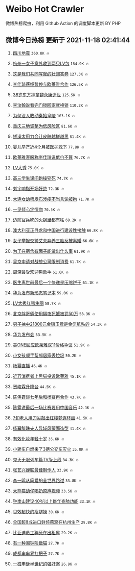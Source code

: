 # Weibo Hot Crawler 



微博热榜爬虫，利用 Github Action 的调度脚本更新 BY PHP 


## 微博今日热榜 更新于 2021-11-18 02:41:44 
1. [四川地震](https://s.weibo.com/weibo?q=%23%E5%9B%9B%E5%B7%9D%E5%9C%B0%E9%9C%87%23&Refer=top) `360.8K 🔥` 

1. [杭州一女子意外收到两只LV包](https://s.weibo.com/weibo?q=%23%E6%9D%AD%E5%B7%9E%E4%B8%80%E5%A5%B3%E5%AD%90%E6%84%8F%E5%A4%96%E6%94%B6%E5%88%B0%E4%B8%A4%E5%8F%AALV%E5%8C%85%23&Refer=top) `184.9K 🔥` 

1. [这是我们共同写就的壮阔答卷](https://s.weibo.com/weibo?q=%23%E8%BF%99%E6%98%AF%E6%88%91%E4%BB%AC%E5%85%B1%E5%90%8C%E5%86%99%E5%B0%B1%E7%9A%84%E5%A3%AE%E9%98%94%E7%AD%94%E5%8D%B7%23&Refer=top) `127.3K 🔥` 

1. [李佳琦薇娅暂停与欧莱雅合作](https://s.weibo.com/weibo?q=%23%E6%9D%8E%E4%BD%B3%E7%90%A6%E8%96%87%E5%A8%85%E6%9A%82%E5%81%9C%E4%B8%8E%E6%AC%A7%E8%8E%B1%E9%9B%85%E5%90%88%E4%BD%9C%23&Refer=top) `126.5K 🔥` 

1. [38岁东方神童魏永康逝世](https://s.weibo.com/weibo?q=%2338%E5%B2%81%E4%B8%9C%E6%96%B9%E7%A5%9E%E7%AB%A5%E9%AD%8F%E6%B0%B8%E5%BA%B7%E9%80%9D%E4%B8%96%23&Refer=top) `125.5K 🔥` 

1. [李汶翰说看完门锁回家就换锁](https://s.weibo.com/weibo?q=%23%E6%9D%8E%E6%B1%B6%E7%BF%B0%E8%AF%B4%E7%9C%8B%E5%AE%8C%E9%97%A8%E9%94%81%E5%9B%9E%E5%AE%B6%E5%B0%B1%E6%8D%A2%E9%94%81%23&Refer=top) `110.2K 🔥` 

1. [为何没人敢动秦始皇陵](https://s.weibo.com/weibo?q=%23%E4%B8%BA%E4%BD%95%E6%B2%A1%E4%BA%BA%E6%95%A2%E5%8A%A8%E7%A7%A6%E5%A7%8B%E7%9A%87%E9%99%B5%23&Refer=top) `103.1K 🔥` 

1. [重庆三地调整为低风险区](https://s.weibo.com/weibo?q=%23%E9%87%8D%E5%BA%86%E4%B8%89%E5%9C%B0%E8%B0%83%E6%95%B4%E4%B8%BA%E4%BD%8E%E9%A3%8E%E9%99%A9%E5%8C%BA%23&Refer=top) `81.6K 🔥` 

1. [搓澡太用力会让皮肤越搓越黑](https://s.weibo.com/weibo?q=%23%E6%90%93%E6%BE%A1%E5%A4%AA%E7%94%A8%E5%8A%9B%E4%BC%9A%E8%AE%A9%E7%9A%AE%E8%82%A4%E8%B6%8A%E6%90%93%E8%B6%8A%E9%BB%91%23&Refer=top) `81.4K 🔥` 

1. [婴儿早产近4个月被医护救下](https://s.weibo.com/weibo?q=%23%E5%A9%B4%E5%84%BF%E6%97%A9%E4%BA%A7%E8%BF%914%E4%B8%AA%E6%9C%88%E8%A2%AB%E5%8C%BB%E6%8A%A4%E6%95%91%E4%B8%8B%23&Refer=top) `77.8K 🔥` 

1. [欧莱雅客服称李佳琦说低价不算](https://s.weibo.com/weibo?q=%23%E6%AC%A7%E8%8E%B1%E9%9B%85%E5%AE%A2%E6%9C%8D%E7%A7%B0%E6%9D%8E%E4%BD%B3%E7%90%A6%E8%AF%B4%E4%BD%8E%E4%BB%B7%E4%B8%8D%E7%AE%97%23&Refer=top) `76.7K 🔥` 

1. [LV大秀](https://s.weibo.com/weibo?q=LV%E5%A4%A7%E7%A7%80&Refer=top) `75.0K 🔥` 

1. [高三学生课间跑操猝死](https://s.weibo.com/weibo?q=%23%E9%AB%98%E4%B8%89%E5%AD%A6%E7%94%9F%E8%AF%BE%E9%97%B4%E8%B7%91%E6%93%8D%E7%8C%9D%E6%AD%BB%23&Refer=top) `74.7K 🔥` 

1. [刘宇响指开场好绝](https://s.weibo.com/weibo?q=%23%E5%88%98%E5%AE%87%E5%93%8D%E6%8C%87%E5%BC%80%E5%9C%BA%E5%A5%BD%E7%BB%9D%23&Refer=top) `72.3K 🔥` 

1. [大连女幼师发布涉疫不当言论被拘](https://s.weibo.com/weibo?q=%23%E5%A4%A7%E8%BF%9E%E5%A5%B3%E5%B9%BC%E5%B8%88%E5%8F%91%E5%B8%83%E6%B6%89%E7%96%AB%E4%B8%8D%E5%BD%93%E8%A8%80%E8%AE%BA%E8%A2%AB%E6%8B%98%23&Refer=top) `71.7K 🔥` 

1. [一见倾心定情吻](https://s.weibo.com/weibo?q=%23%E4%B8%80%E8%A7%81%E5%80%BE%E5%BF%83%E5%AE%9A%E6%83%85%E5%90%BB%23&Refer=top) `70.5K 🔥` 

1. [边防官兵吃的火锅里都有啥](https://s.weibo.com/weibo?q=%23%E8%BE%B9%E9%98%B2%E5%AE%98%E5%85%B5%E5%90%83%E7%9A%84%E7%81%AB%E9%94%85%E9%87%8C%E9%83%BD%E6%9C%89%E5%95%A5%23&Refer=top) `69.2K 🔥` 

1. [澳大利亚正寻求和中国进行建设性接触](https://s.weibo.com/weibo?q=%23%E6%BE%B3%E5%A4%A7%E5%88%A9%E4%BA%9A%E6%AD%A3%E5%AF%BB%E6%B1%82%E5%92%8C%E4%B8%AD%E5%9B%BD%E8%BF%9B%E8%A1%8C%E5%BB%BA%E8%AE%BE%E6%80%A7%E6%8E%A5%E8%A7%A6%23&Refer=top) `66.8K 🔥` 

1. [女子举报交警丈夫弃养三胎反被离婚](https://s.weibo.com/weibo?q=%23%E5%A5%B3%E5%AD%90%E4%B8%BE%E6%8A%A5%E4%BA%A4%E8%AD%A6%E4%B8%88%E5%A4%AB%E5%BC%83%E5%85%BB%E4%B8%89%E8%83%8E%E5%8F%8D%E8%A2%AB%E7%A6%BB%E5%A9%9A%23&Refer=top) `66.6K 🔥` 

1. [为了在宿舍有面子能做出什么事](https://s.weibo.com/weibo?q=%23%E4%B8%BA%E4%BA%86%E5%9C%A8%E5%AE%BF%E8%88%8D%E6%9C%89%E9%9D%A2%E5%AD%90%E8%83%BD%E5%81%9A%E5%87%BA%E4%BB%80%E4%B9%88%E4%BA%8B%23&Refer=top) `61.9K 🔥` 

1. [吴京申请对战狼公司限制消费](https://s.weibo.com/weibo?q=%23%E5%90%B4%E4%BA%AC%E7%94%B3%E8%AF%B7%E5%AF%B9%E6%88%98%E7%8B%BC%E5%85%AC%E5%8F%B8%E9%99%90%E5%88%B6%E6%B6%88%E8%B4%B9%23&Refer=top) `61.7K 🔥` 

1. [周深最受欢迎男歌手](https://s.weibo.com/weibo?q=%23%E5%91%A8%E6%B7%B1%E6%9C%80%E5%8F%97%E6%AC%A2%E8%BF%8E%E7%94%B7%E6%AD%8C%E6%89%8B%23&Refer=top) `61.6K 🔥` 

1. [医生离世前最后一个快递是压缩饼干](https://s.weibo.com/weibo?q=%23%E5%8C%BB%E7%94%9F%E7%A6%BB%E4%B8%96%E5%89%8D%E6%9C%80%E5%90%8E%E4%B8%80%E4%B8%AA%E5%BF%AB%E9%80%92%E6%98%AF%E5%8E%8B%E7%BC%A9%E9%A5%BC%E5%B9%B2%23&Refer=top) `61.1K 🔥` 

1. [华为发布新形态笔记本](https://s.weibo.com/weibo?q=%23%E5%8D%8E%E4%B8%BA%E5%8F%91%E5%B8%83%E6%96%B0%E5%BD%A2%E6%80%81%E7%AC%94%E8%AE%B0%E6%9C%AC%23&Refer=top) `59.0K 🔥` 

1. [LV大秀红毯生图](https://s.weibo.com/weibo?q=%23LV%E5%A4%A7%E7%A7%80%E7%BA%A2%E6%AF%AF%E7%94%9F%E5%9B%BE%23&Refer=top) `58.7K 🔥` 

1. [北京胖哥俩使用隔夜死蟹被罚50万](https://s.weibo.com/weibo?q=%23%E5%8C%97%E4%BA%AC%E8%83%96%E5%93%A5%E4%BF%A9%E4%BD%BF%E7%94%A8%E9%9A%94%E5%A4%9C%E6%AD%BB%E8%9F%B9%E8%A2%AB%E7%BD%9A50%E4%B8%87%23&Refer=top) `58.3K 🔥` 

1. [男子抽中21800元金镶玉竟是金箔纸粘的](https://s.weibo.com/weibo?q=%23%E7%94%B7%E5%AD%90%E6%8A%BD%E4%B8%AD21800%E5%85%83%E9%87%91%E9%95%B6%E7%8E%89%E7%AB%9F%E6%98%AF%E9%87%91%E7%AE%94%E7%BA%B8%E7%B2%98%E7%9A%84%23&Refer=top) `54.3K 🔥` 

1. [华为发布会](https://s.weibo.com/weibo?q=%23%E5%8D%8E%E4%B8%BA%E5%8F%91%E5%B8%83%E4%BC%9A%23&Refer=top) `53.5K 🔥` 

1. [美ONE回应欧莱雅双11价格争议](https://s.weibo.com/weibo?q=%23%E7%BE%8EONE%E5%9B%9E%E5%BA%94%E6%AC%A7%E8%8E%B1%E9%9B%85%E5%8F%8C11%E4%BB%B7%E6%A0%BC%E4%BA%89%E8%AE%AE%23&Refer=top) `51.9K 🔥` 

1. [小女孩顺手帮邻居家丢垃圾](https://s.weibo.com/weibo?q=%23%E5%B0%8F%E5%A5%B3%E5%AD%A9%E9%A1%BA%E6%89%8B%E5%B8%AE%E9%82%BB%E5%B1%85%E5%AE%B6%E4%B8%A2%E5%9E%83%E5%9C%BE%23&Refer=top) `50.2K 🔥` 

1. [杨幂直播](https://s.weibo.com/weibo?q=%23%E6%9D%A8%E5%B9%82%E7%9B%B4%E6%92%AD%23&Refer=top) `46.4K 🔥` 

1. [近万消费者上黑猫投诉欧莱雅](https://s.weibo.com/weibo?q=%23%E8%BF%91%E4%B8%87%E6%B6%88%E8%B4%B9%E8%80%85%E4%B8%8A%E9%BB%91%E7%8C%AB%E6%8A%95%E8%AF%89%E6%AC%A7%E8%8E%B1%E9%9B%85%23&Refer=top) `45.1K 🔥` 

1. [贺峻霖升降台](https://s.weibo.com/weibo?q=%23%E8%B4%BA%E5%B3%BB%E9%9C%96%E5%8D%87%E9%99%8D%E5%8F%B0%23&Refer=top) `44.5K 🔥` 

1. [陈伟霆谈七年后和杨幂再合作](https://s.weibo.com/weibo?q=%23%E9%99%88%E4%BC%9F%E9%9C%86%E8%B0%88%E4%B8%83%E5%B9%B4%E5%90%8E%E5%92%8C%E6%9D%A8%E5%B9%82%E5%86%8D%E5%90%88%E4%BD%9C%23&Refer=top) `43.7K 🔥` 

1. [陈露说最后一场比赛要用中国音乐](https://s.weibo.com/weibo?q=%23%E9%99%88%E9%9C%B2%E8%AF%B4%E6%9C%80%E5%90%8E%E4%B8%80%E5%9C%BA%E6%AF%94%E8%B5%9B%E8%A6%81%E7%94%A8%E4%B8%AD%E5%9B%BD%E9%9F%B3%E4%B9%90%23&Refer=top) `42.1K 🔥` 

1. [7旬老人用刀尖敲出红楼梦连环画](https://s.weibo.com/weibo?q=%237%E6%97%AC%E8%80%81%E4%BA%BA%E7%94%A8%E5%88%80%E5%B0%96%E6%95%B2%E5%87%BA%E7%BA%A2%E6%A5%BC%E6%A2%A6%E8%BF%9E%E7%8E%AF%E7%94%BB%23&Refer=top) `41.5K 🔥` 

1. [杨幂斛珠夫人异域风蒙面造型](https://s.weibo.com/weibo?q=%23%E6%9D%A8%E5%B9%82%E6%96%9B%E7%8F%A0%E5%A4%AB%E4%BA%BA%E5%BC%82%E5%9F%9F%E9%A3%8E%E8%92%99%E9%9D%A2%E9%80%A0%E5%9E%8B%23&Refer=top) `41.4K 🔥` 

1. [有效化妆年轻十岁](https://s.weibo.com/weibo?q=%23%E6%9C%89%E6%95%88%E5%8C%96%E5%A6%86%E5%B9%B4%E8%BD%BB%E5%8D%81%E5%B2%81%23&Refer=top) `35.6K 🔥` 

1. [小轿车自燃来了3辆公交车灭火](https://s.weibo.com/weibo?q=%23%E5%B0%8F%E8%BD%BF%E8%BD%A6%E8%87%AA%E7%87%83%E6%9D%A5%E4%BA%863%E8%BE%86%E5%85%AC%E4%BA%A4%E8%BD%A6%E7%81%AD%E7%81%AB%23&Refer=top) `35.0K 🔥` 

1. [鬼灭无限列车篇TV版上线](https://s.weibo.com/weibo?q=%23%E9%AC%BC%E7%81%AD%E6%97%A0%E9%99%90%E5%88%97%E8%BD%A6%E7%AF%87TV%E7%89%88%E4%B8%8A%E7%BA%BF%23&Refer=top) `34.3K 🔥` 

1. [张艺兴蝉联最佳制作人](https://s.weibo.com/weibo?q=%23%E5%BC%A0%E8%89%BA%E5%85%B4%E8%9D%89%E8%81%94%E6%9C%80%E4%BD%B3%E5%88%B6%E4%BD%9C%E4%BA%BA%23&Refer=top) `33.9K 🔥` 

1. [李一鸣从简爱的全世界路过](https://s.weibo.com/weibo?q=%23%E6%9D%8E%E4%B8%80%E9%B8%A3%E4%BB%8E%E7%AE%80%E7%88%B1%E7%9A%84%E5%85%A8%E4%B8%96%E7%95%8C%E8%B7%AF%E8%BF%87%23&Refer=top) `33.8K 🔥` 

1. [大熊猫幼仔喝奶原声视频](https://s.weibo.com/weibo?q=%23%E5%A4%A7%E7%86%8A%E7%8C%AB%E5%B9%BC%E4%BB%94%E5%96%9D%E5%A5%B6%E5%8E%9F%E5%A3%B0%E8%A7%86%E9%A2%91%23&Refer=top) `33.5K 🔥` 

1. [钟南山建议40岁以上每年查肺功能](https://s.weibo.com/weibo?q=%23%E9%92%9F%E5%8D%97%E5%B1%B1%E5%BB%BA%E8%AE%AE40%E5%B2%81%E4%BB%A5%E4%B8%8A%E6%AF%8F%E5%B9%B4%E6%9F%A5%E8%82%BA%E5%8A%9F%E8%83%BD%23&Refer=top) `33.1K 🔥` 

1. [见效超快的瘦腿操](https://s.weibo.com/weibo?q=%23%E8%A7%81%E6%95%88%E8%B6%85%E5%BF%AB%E7%9A%84%E7%98%A6%E8%85%BF%E6%93%8D%23&Refer=top) `30.6K 🔥` 

1. [全国超8成进口鲜炖燕窝在杭州生产](https://s.weibo.com/weibo?q=%23%E5%85%A8%E5%9B%BD%E8%B6%858%E6%88%90%E8%BF%9B%E5%8F%A3%E9%B2%9C%E7%82%96%E7%87%95%E7%AA%9D%E5%9C%A8%E6%9D%AD%E5%B7%9E%E7%94%9F%E4%BA%A7%23&Refer=top) `29.8K 🔥` 

1. [比亚迪员工猝死在出租屋](https://s.weibo.com/weibo?q=%23%E6%AF%94%E4%BA%9A%E8%BF%AA%E5%91%98%E5%B7%A5%E7%8C%9D%E6%AD%BB%E5%9C%A8%E5%87%BA%E7%A7%9F%E5%B1%8B%23&Refer=top) `29.2K 🔥` 

1. [有一种闹钟叫做猫](https://s.weibo.com/weibo?q=%23%E6%9C%89%E4%B8%80%E7%A7%8D%E9%97%B9%E9%92%9F%E5%8F%AB%E5%81%9A%E7%8C%AB%23&Refer=top) `27.7K 🔥` 

1. [成都串串界扛把子](https://s.weibo.com/weibo?q=%23%E6%88%90%E9%83%BD%E4%B8%B2%E4%B8%B2%E7%95%8C%E6%89%9B%E6%8A%8A%E5%AD%90%23&Refer=top) `27.7K 🔥` 

1. [一桩申诉半世纪的强奸案](https://s.weibo.com/weibo?q=%23%E4%B8%80%E6%A1%A9%E7%94%B3%E8%AF%89%E5%8D%8A%E4%B8%96%E7%BA%AA%E7%9A%84%E5%BC%BA%E5%A5%B8%E6%A1%88%23&Refer=top) `26.9K 🔥` 

